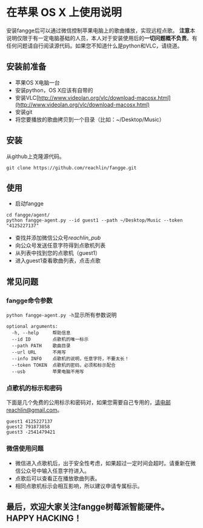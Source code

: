 # 在苹果 OS X 上使用说明

安装fangge后可以通过微信控制苹果电脑上的歌曲播放，实现远程点歌。
**注意**本说明仅限于有一定电脑基础的人员，本人对于安装使用后的**一切问题概不负责**。有任何问题请自行阅读源代码。如果您不知道什么是python和VLC，请绕道。

## 安装前准备

* 苹果OS X电脑一台
* 安装python，OS X应该有自带的
* 安装VLC[http://www.videolan.org/vlc/download-macosx.html](http://www.videolan.org/vlc/download-macosx.html)
* 安装git
* 将您要播放的歌曲拷贝到一个目录（比如：~/Desktop/Music）

## 安装

从github上克隆源代码。

```
git clone https://github.com/reachlin/fangge.git
```

## 使用

* 启动fangge

```
cd fangge/agent/
python fangge-agent.py --id guest1 --path ~/Desktop/Music --token "4125227137"

```
* 查找并添加微信公众号*reachlin_pub*
* 向公众号发送任意字符得到点歌机列表
* 从列表中找到您的点歌机（guest1）
* 进入guest1查看歌曲列表，点击点歌

## 常见问题

### fangge命令参数

`python fangge-agent.py -h`显示所有参数说明

```
optional arguments:
  -h, --help     帮助信息
  --id ID        点歌机的唯一标示
  --path PATH    歌曲目录
  --url URL      不用写
  --info INFO    点歌机的说明，任意字符，不要太长！
  --token TOKEN  点歌机的密码，必须和标示配合
  --usb          苹果电脑不用写
```

### 点歌机的标示和密码

下面是几个免费的公用标示和密码对，如果您需要自己专用的，请电邮reachlin@gmail.com。

```
guest1 4125227137
guest2 791873858
guest3 -2541479421
```

### 微信使用问题

* 微信进入点歌机后，出于安全性考虑，如果超过一定时间会超时。请重新在微信公众号中输入任意字符进入。
* 点歌后可以查看正在播放歌曲列表。
* 相同点歌机标示会相互影响，所以建议申请专属标示。

## 最后，欢迎大家关注fangge树莓派智能硬件。 HAPPY HACKING！
